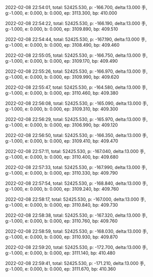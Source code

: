 2022-02-08 22:54:01, total: 52425.530, p: -166.700, delta:13.000 手, g:-1.000, e: 0.000, b: 0.000, ep: 3113.300, bp: 410.000

2022-02-08 22:54:22, total: 52425.530, p: -166.190, delta:13.000 手, g:-1.000, e: 0.000, b: 0.000, ep: 3109.890, bp: 409.510

2022-02-08 22:54:44, total: 52425.530, p: -167.190, delta:13.000 手, g:-1.000, e: 0.000, b: 0.000, ep: 3108.490, bp: 409.460

2022-02-08 22:55:05, total: 52425.530, p: -166.750, delta:13.000 手, g:-1.000, e: 0.000, b: 0.000, ep: 3109.170, bp: 409.490

2022-02-08 22:55:26, total: 52425.530, p: -166.970, delta:13.000 手, g:-1.000, e: 0.000, b: 0.000, ep: 3109.990, bp: 409.620

2022-02-08 22:55:47, total: 52425.530, p: -164.580, delta:13.000 手, g:-1.000, e: 0.000, b: 0.000, ep: 3110.460, bp: 409.380

2022-02-08 22:56:08, total: 52425.530, p: -165.090, delta:13.000 手, g:-1.000, e: 0.000, b: 0.000, ep: 3109.310, bp: 409.300

2022-02-08 22:56:29, total: 52425.530, p: -165.970, delta:13.000 手, g:-1.000, e: 0.000, b: 0.000, ep: 3106.990, bp: 409.120

2022-02-08 22:56:50, total: 52425.530, p: -166.350, delta:13.000 手, g:-1.000, e: 0.000, b: 0.000, ep: 3109.410, bp: 409.470

2022-02-08 22:57:11, total: 52425.530, p: -167.040, delta:13.000 手, g:-1.000, e: 0.000, b: 0.000, ep: 3110.400, bp: 409.680

2022-02-08 22:57:33, total: 52425.530, p: -167.990, delta:13.000 手, g:-1.000, e: 0.000, b: 0.000, ep: 3110.330, bp: 409.790

2022-02-08 22:57:54, total: 52425.530, p: -168.840, delta:13.000 手, g:-1.000, e: 0.000, b: 0.000, ep: 3109.240, bp: 409.760

2022-02-08 22:58:17, total: 52425.530, p: -167.000, delta:13.000 手, g:-1.000, e: 0.000, b: 0.000, ep: 3110.840, bp: 409.730

2022-02-08 22:58:38, total: 52425.530, p: -167.320, delta:13.000 手, g:-1.000, e: 0.000, b: 0.000, ep: 3110.760, bp: 409.760

2022-02-08 22:58:59, total: 52425.530, p: -168.030, delta:13.000 手, g:-1.000, e: 0.000, b: 0.000, ep: 3110.930, bp: 409.870

2022-02-08 22:59:20, total: 52425.530, p: -172.700, delta:13.000 手, g:-1.000, e: 0.000, b: 0.000, ep: 3111.140, bp: 410.480

2022-02-08 22:59:41, total: 52425.530, p: -171.210, delta:13.000 手, g:-1.000, e: 0.000, b: 0.000, ep: 3111.670, bp: 410.360